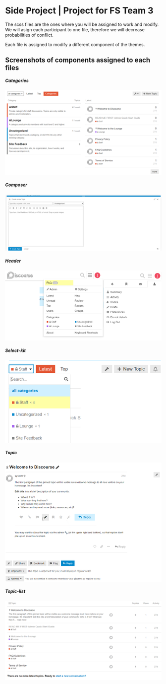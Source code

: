 # Side Project | Project for FS Team 3

The scss files are the ones where you will be assigned to work and modify.
We will asign each participant to one file, therefore we will decrease
probabilities of conflict.

Each file is assigned to modify a different component of the themes.

## Screenshots of components assigned to each files

##### Categories

![Categories](https://github.com/jumagura/skeleton/blob/main/images/categories.png?raw=true)

##### Composer

![Composer](https://github.com/jumagura/skeleton/blob/main/images/composer.png?raw=true)

##### Header

![Header](https://github.com/jumagura/skeleton/blob/main/images/header.png?raw=true)

##### Select-kit

![Select-kit](https://github.com/jumagura/skeleton/blob/main/images/select-kit.png?raw=true)

##### Topic

![Topic](https://github.com/jumagura/skeleton/blob/main/images/topic.png?raw=true)

##### Topic-list

![Topic-list](https://github.com/jumagura/skeleton/blob/main/images/topic-list.png?raw=true)
